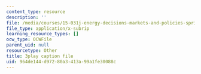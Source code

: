 ```yaml
---
content_type: resource
description: ''
file: /media/courses/15-031j-energy-decisions-markets-and-policies-spring-2012/964de144d97280a3413a99a1fe30088c_LoXGM05lqKc.srt
file_type: application/x-subrip
learning_resource_types: []
ocw_type: OCWFile
parent_uid: null
resourcetype: Other
title: 3play caption file
uid: 964de144-d972-80a3-413a-99a1fe30088c
---
```

